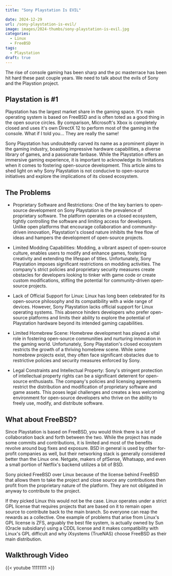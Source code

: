 ```yaml
---
title: "Sony Playstation Is EVIL"

date: 2024-12-29
url: /sony-playstation-is-evil/
image: images/2024-thumbs/sony-playstation-is-evil.jpg
categories:
  - Linux
  - FreeBSD
tags:
  - Playstation
draft: true
---
```

The rise of console gaming has been sharp and the pc masterrace has been hit hard these past couple years. We need to talk about the evils of Sony and the Playstion project.
<!--more-->

## Playstation is #1

Playstation has the largest market share in the gaming space. It's main operating system is based on FreeBSD and is often toted as a good thing in the open source circles. By comparison, Microsoft's Xbox is completely closed and uses it's own DirectX 12 to perform most of the gaming in the console. What if I told you... They are really the same!

Sony Playstation has undoubtedly carved its name as a prominent player in the gaming industry, boasting impressive hardware capabilities, a diverse library of games, and a passionate fanbase. While the Playstation offers an immersive gaming experience, it is important to acknowledge its limitations when it comes to fostering open-source development. This article aims to shed light on why Sony Playstation is not conducive to open-source initiatives and explore the implications of its closed ecosystem.

## The Problems

- Proprietary Software and Restrictions:
One of the key barriers to open-source development on Sony Playstation is the prevalence of proprietary software. The platform operates on a closed ecosystem, tightly controlling the software and limiting access for developers. Unlike open platforms that encourage collaboration and community-driven innovation, Playstation's closed nature inhibits the free flow of ideas and hampers the development of open-source projects.

- Limited Modding Capabilities:
Modding, a vibrant aspect of open-source culture, enables users to modify and enhance games, fostering creativity and extending the lifespan of titles. Unfortunately, Sony Playstation imposes significant restrictions on modding activities. The company's strict policies and proprietary security measures create obstacles for developers looking to tinker with game code or create custom modifications, stifling the potential for community-driven open-source projects.

- Lack of Official Support for Linux:
Linux has long been celebrated for its open-source philosophy and its compatibility with a wide range of devices. However, Sony Playstation lacks official support for Linux operating systems. This absence hinders developers who prefer open-source platforms and limits their ability to explore the potential of Playstation hardware beyond its intended gaming capabilities.

- Limited Homebrew Scene:
Homebrew development has played a vital role in fostering open-source communities and nurturing innovation in the gaming world. Unfortunately, Sony Playstation's closed ecosystem restricts the growth of a thriving homebrew scene. While some homebrew projects exist, they often face significant obstacles due to restrictive policies and security measures enforced by Sony.

- Legal Constraints and Intellectual Property:
Sony's stringent protection of intellectual property rights can be a significant deterrent for open-source enthusiasts. The company's policies and licensing agreements restrict the distribution and modification of proprietary software and game assets. This poses legal challenges and creates a less welcoming environment for open-source developers who thrive on the ability to freely use, modify, and distribute software.

## What about FreeBSD?

Since Playstation is based on FreeBSD, you would think there is a lot of collaboration back and forth between the two. While the project has made some commits and contributions, it is limited and most of the benefits revolve around bug fixes and exposure. BSD in general is used by other for-profit companies as well, but their networking stack is generally considered better than the Linux one. Netgate, makers of pfSense, Whatsapp, and even a small portion of Netflix's backend utilizes a bit of BSD. 

Sony picked FreeBSD over Linux because of the license behind FreeBSD that allows them to take the project and close source any contributions then profit from the proprietary nature of the platform. They are not obligated in anyway to contribute to the project.

If they picked Linux this would not be the case. Linux operates under a strict GPL license that requires projects that are based on it to remain open source to contribute back to the main branch. So everyone can reap the rewards as a collective. One example of problems that arise from Linux's GPL license is ZFS, arguably the best file system, is actually owned by Sun (Oracle subsidiary) using a CDDL license and it makes compatibility with Linux's GPL difficult and why iXsystems (TrueNAS) choose FreeBSD as their main distribution.

## Walkthrough Video

{{< youtube 11111111 >}}

